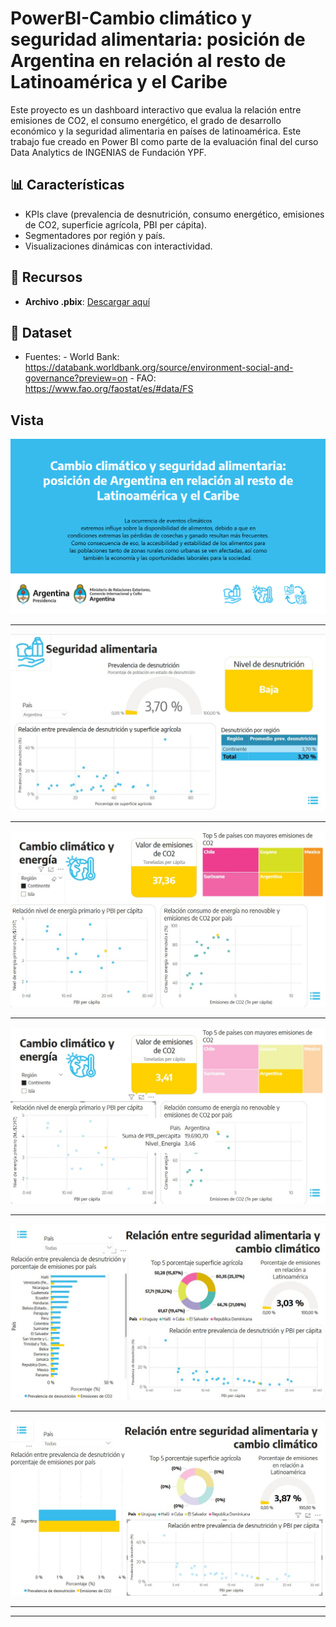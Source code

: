 # PowerBI-Cambio climático y seguridad alimentaria: posición de Argentina en relación al resto de Latinoamérica y el Caribe

Este proyecto es un dashboard interactivo que evalua la relación entre emisiones de CO2, el consumo energético, el grado de desarrollo económico y la seguridad alimentaria en países de latinoamérica. Este trabajo fue creado en Power BI como parte de la evaluación final del curso Data Analytics de INGENIAS de Fundación YPF. 

## 📊 Características
- KPIs clave (prevalencia de desnutrición, consumo energético, emisiones de CO2, superficie agrícola, PBI per cápita).
- Segmentadores por región y país.
- Visualizaciones dinámicas con interactividad.

## 🔗 Recursos
- **Archivo .pbix**: [Descargar aquí](./Entrega_final.pbix)

## 📁 Dataset
- Fuentes:
        - World Bank: https://databank.worldbank.org/source/environment-social-and-governance?preview=on
        - FAO: https://www.fao.org/faostat/es/#data/FS
## Vista
![1](./s1.png)  
__________________________________
![2](./s2.jpg)  
__________________________________
![3](./s3.jpg)  
__________________________________
![4](./s4.jpg)  
_________________________________
![5](./s5.jpg)  
________________________________
![6](./s6.jpg)  
_________________________________
---
